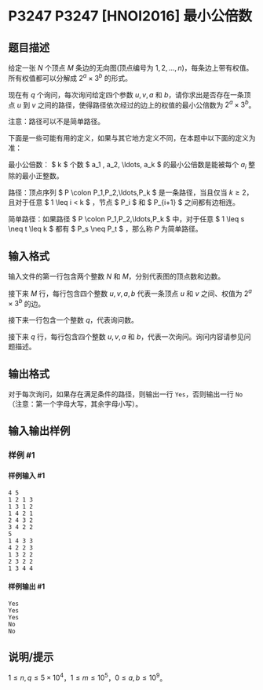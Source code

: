# P3247 P3247 [HNOI2016] 最小公倍数

## 题目描述

给定一张 $N$ 个顶点 $M$ 条边的无向图(顶点编号为 $1,2,\ldots,n$)，每条边上带有权值。所有权值都可以分解成 $2^a\times 3^b$ 的形式。

现在有 $q$ 个询问，每次询问给定四个参数 $u,v,a$ 和 $b$，请你求出是否存在一条顶点 $u$ 到 $v$ 之间的路径，使得路径依次经过的边上的权值的最小公倍数为 $2^a\times 3^b$。

注意：路径可以不是简单路径。

下面是一些可能有用的定义，如果与其它地方定义不同，在本题中以下面的定义为准：  

最小公倍数： $ k $ 个数 $ a_1 , a_2, \ldots, a_k $ 的最小公倍数是能被每个 $a_i$ 整除的最小正整数。

路径：顶点序列 $ P \colon P_1,P_2,\ldots,P_k $ 是一条路径，当且仅当 $k \geq 2$，且对于任意 $ 1 \leq i < k $ ，节点 $ P_i $ 和 $ P_{i+1} $ 之间都有边相连。 

简单路径：如果路径 $ P \colon P_1,P_2,\ldots,P_k $ 中，对于任意 $ 1 \leq s \neq t \leq k $ 都有 $ P_s \neq P_t $ ，那么称 $P$ 为简单路径。


## 输入格式

输入文件的第一行包含两个整数 $N$ 和 $M$，分别代表图的顶点数和边数。

接下来 $M$ 行，每行包含四个整数 $u,v,a,b$ 代表一条顶点 $u$ 和 $v$ 之间、权值为 $2^a\times 3^b$ 的边。

接下来一行包含一个整数 $q$，代表询问数。

接下来 $q$ 行，每行包含四个整数 $u,v,a$ 和 $b$，代表一次询问。询问内容请参见问题描述。


## 输出格式

对于每次询问，如果存在满足条件的路径，则输出一行 `Yes`，否则输出一行 `No`（注意：第一个字母大写，其余字母小写）。


## 输入输出样例

### 样例 #1

#### 样例输入 #1

```
4 5
1 2 1 3
1 3 1 2
1 4 2 1
2 4 3 2
3 4 2 2
5
1 4 3 3
4 2 2 3
1 3 2 2
2 3 2 2
1 3 4 4
```

#### 样例输出 #1

```
Yes 
Yes 
Yes 
No 
No
```

## 说明/提示

$1\le n,q\le 5\times 10^4$，$1\leq m\leq 10^5$，$0\leq a,b\leq 10^9$。
